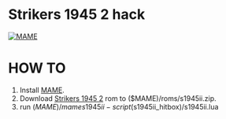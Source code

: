 # Strikers 1945 2 hack

[![MAME](https://travis-ci.org/mamedev/mame.svg)](https://github.com/mamedev/mame)

HOW TO
=============
1. Install [MAME](https://github.com/mamedev/mame).
2. Download [Strikers 1945 2](http://doperoms.com/roms/mame/s1945ii.zip.html/689168/S1945ii.zip.html) rom to ($MAME)/roms/s1945ii.zip.
3. run ($MAME)/mame s1945ii -script ($s1945ii_hitbox)/s1945ii.lua

